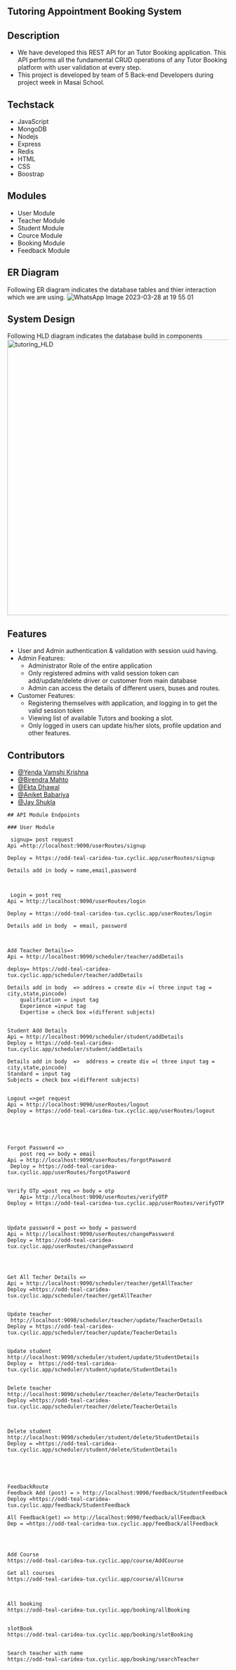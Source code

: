 ## Tutoring Appointment Booking System


## Description


- We have developed this REST API for an Tutor Booking application. This API performs all the fundamental CRUD operations of any Tutor Booking platform with user validation at every step.
- This project is developed by team of 5 Back-end Developers during project week in Masai School.

## Techstack

- JavaScript
- MongoDB
- Nodejs
- Express
- Redis
- HTML
- CSS
- Boostrap

## Modules

- User Module
- Teacher Module
- Student Module
- Cource Module
- Booking Module
- Feedback Module

## ER Diagram
Following ER diagram indicates the database tables and thier interaction which we are using.
![WhatsApp Image 2023-03-28 at 19 55 01](https://user-images.githubusercontent.com/82109628/229362398-d2545398-01da-4b4e-8af1-9e4d747c184b.jpg)

## System Design
Following HLD diagram indicates the database build in components
<img width="626" alt="tutoring_HLD" src="https://user-images.githubusercontent.com/82109628/229363095-a1e994c8-d34c-48ee-bef1-052e37526639.png">


## Features

* User and Admin authentication & validation with session uuid having.
* Admin Features:
    * Administrator Role of the entire application
    * Only registered admins with valid session token can add/update/delete driver or customer from main database
    * Admin can access the details of different users, buses and routes.
* Customer Features:
    * Registering themselves with application, and logging in to get the valid session token
    * Viewing list of available Tutors and booking a slot.
    * Only logged in users can update his/her slots, profile updation and other features.
 
 
 ## Contributors
- [@Yenda Vamshi Krishna](https://github.com/Vamshi8464)
- [@Birendra Mahto](https://github.com/bire210)
- [@Ekta Dhawal ](https://github.com/Dekta)
- [@Aniket Babariya](https://github.com/aniketbabariya24)
- [@Jay Shukla](https://github.com/jaysukla)


```
## API Module Endpoints

### User Module

 signup= post request
Api =http://localhost:9090/userRoutes/signup

Deploy = https://odd-teal-caridea-tux.cyclic.app/userRoutes/signup

Details add in body = name,email,password



 Login = post req
Api = http://localhost:9090/userRoutes/login

Deploy = https://odd-teal-caridea-tux.cyclic.app/userRoutes/login

Details add in body  = email, password



Add Teacher Details=>
Api = http://localhost:9090/scheduler/teacher/addDetails

deploy= https://odd-teal-caridea-tux.cyclic.app/scheduler/teacher/addDetails

Details add in body  => address = create div =( three input tag = city,state,pincode)
	qualification = input tag
	Experience =input tag
	Expertise = check box =(different subjects)


Student Add Details 
Api = http://localhost:9090/scheduler/student/addDetails
Deploy = https://odd-teal-caridea-tux.cyclic.app/scheduler/student/addDetails

Details add in body  =>  address = create div =( three input tag = city,state,pincode)
Standard = input tag
Subjects = check box =(different subjects)


Logout =>get request
Api = http://localhost:9090/userRoutes/logout
Deploy = https://odd-teal-caridea-tux.cyclic.app/userRoutes/logout





Forgot Password =>
	post req => body = email
Api = http://localhost:9090/userRoutes/forgotPasword  
 Deploy = https://odd-teal-caridea-tux.cyclic.app/userRoutes/forgotPasword 

	
Verify OTp =post req => body = otp
 	Api= http://localhost:9090/userRoutes/verifyOTP
Deploy = https://odd-teal-caridea-tux.cyclic.app/userRoutes/verifyOTP
 

	
Update password = post => body = password
Api = http://localhost:9090/userRoutes/changePassword
Deploy = https://odd-teal-caridea-tux.cyclic.app/userRoutes/changePassword




Get All Techer Details => 
Api = http://localhost:9090/scheduler/teacher/getAllTeacher
Deploy =https://odd-teal-caridea-tux.cyclic.app/scheduler/teacher/getAllTeacher


Update teacher
 http://localhost:9090/scheduler/teacher/update/TeacherDetails
Deploy = https://odd-teal-caridea-tux.cyclic.app/scheduler/teacher/update/TeacherDetails


Update student
http://localhost:9090/scheduler/student/update/StudentDetails
Deploy =  https://odd-teal-caridea-tux.cyclic.app/scheduler/student/update/StudentDetails


Delete teacher
http://localhost:9090/scheduler/teacher/delete/TeacherDetails
Deploy =https://odd-teal-caridea-tux.cyclic.app/scheduler/teacher/delete/TeacherDetails



Delete student
http://localhost:9090/scheduler/student/delete/StudentDetails
Deploy = =https://odd-teal-caridea-tux.cyclic.app/scheduler/student/delete/StudentDetails





FeedbackRoute 
Feedback Add (post) = > http://localhost:9090/feedback/StudentFeedback     
Deploy =https://odd-teal-caridea-tux.cyclic.app/feedback/StudentFeedback 
  
All Feedback(get) => http://localhost:9090/feedback/allFeedback
Dep = =https://odd-teal-caridea-tux.cyclic.app/feedback/allFeedback




Add Course 
https://odd-teal-caridea-tux.cyclic.app/course/AddCourse

Get all courses
https://odd-teal-caridea-tux.cyclic.app/course/allCourse



All booking
https://odd-teal-caridea-tux.cyclic.app/booking/allBooking


slotBook
https://odd-teal-caridea-tux.cyclic.app/booking/slotBooking


Search teacher with name
https://odd-teal-caridea-tux.cyclic.app/booking/searchTeacher


